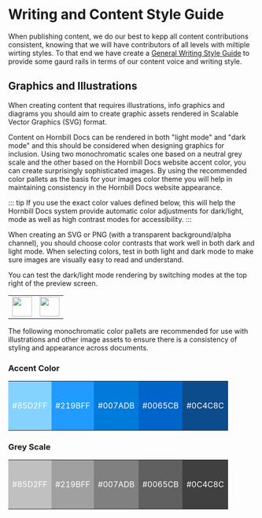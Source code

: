 # Writing and Content Style Guide
When publishing content, we do our best to kepp all content contributions consistent, knowing that we will have contributors of all levels with miltiple wirting styles.  To that end we have create a [General Writing Style Guide](/style-guide/) to provide some gaurd rails in terms of our content voice and writing style. 

## Graphics and Illustrations
When creating content that requires illustrations, info graphics and diagrams you should aim to create graphic assets rendered in Scalable Vector Graphics (SVG) format.  

Content on Hornbill Docs can be rendered in both "light mode" and "dark mode" and this should be considered when designing graphics for inclusion.  Using two monochromatic scales one based on a neutral grey scale and the other based on the Hornbill Docs website accent color, you can create surprisingly sophisticated images.  By using the recommended color pallets as the basis for your images color theme you will help in maintaining consistency in the Hornbill Docs website appearance. 

::: tip
If you use the exact color values defined below, this will help the Hornbill Docs system provide  automatic color adjustments for dark/light, mode as well as high contrast modes for accessibility. 
:::

When creating an SVG or PNG (with a transparent background/alpha channel), you should choose color contrasts that work well in both dark and light mode. When selecting colors, test in both light and dark mode to make sure images are visually easy to read and understand. 

You can test the dark/light mode rendering by switching modes at the top right of the preview screen.

<table style="width: 100%;">
    <tr>
        <td style=""><img src="/_books/hdoc-guide/images/light-mode-switch.png" height="40px"></img></td>
        <td style=""><img src="/_books/hdoc-guide/images/dark-mode-switch.png" height="40px"></img></td>
    </tr>
</table>


The following monochromatic color pallets are recommended for use with illustrations and other image assets to ensure there is a consistency of styling and appearance across documents. 

### Accent Color

<table style="width: 100%;">
    <tr style="height: 100px">
        <td style="background-color: #85D2FF; color: #ffffff">#85D2FF</td>
        <td style="background-color: #219BFF; color: #ffffff">#219BFF</td>
        <td style="background-color: #007ADB; color: #ffffff">#007ADB</td>
        <td style="background-color: #0065CB; color: #ffffff">#0065CB</td>
        <td style="background-color: #0C4C8C; color: #ffffff">#0C4C8C</td>
    </tr>
</table>


### Grey Scale 

<table style="width: 100%;">
    <tr style="height: 100px">
        <td style="background-color: #c0c0c0; color: #ffffff">#85D2FF</td>
        <td style="background-color: #a0a0a0; color: #ffffff">#219BFF</td>
        <td style="background-color: #808080; color: #ffffff">#007ADB</td>
        <td style="background-color: #606060; color: #ffffff">#0065CB</td>
        <td style="background-color: #404040; color: #ffffff">#0C4C8C</td>
    </tr>
</table>
